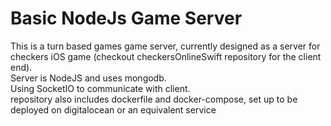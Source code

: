 # Basic NodeJs Game Server

This is a turn based games game server, currently designed as a server for checkers iOS game (checkout checkersOnlineSwift repository for the client end).<br>
Server is NodeJS and uses mongodb.<br>
Using SocketIO to communicate with client.<br>
repository also includes dockerfile and docker-compose, set up to be deployed on digitalocean or an equivalent service
